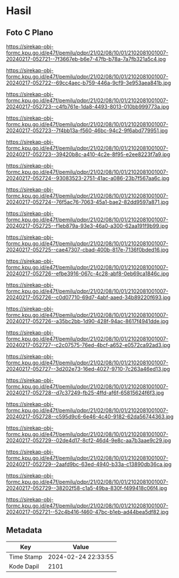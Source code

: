 # Hasil

## Foto C Plano

https://sirekap-obj-formc.kpu.go.id/e47f/pemilu/pdpr/21/02/08/10/01/2102081001007-20240217-052721--7f3667eb-b6e7-47fb-b78a-7a7fb321a5c4.jpg

https://sirekap-obj-formc.kpu.go.id/e47f/pemilu/pdpr/21/02/08/10/01/2102081001007-20240217-052722--69cc4aec-b759-446a-9cf9-3e953aea841b.jpg

https://sirekap-obj-formc.kpu.go.id/e47f/pemilu/pdpr/21/02/08/10/01/2102081001007-20240217-052723--c4fb761e-1da8-4493-8013-010bb999773a.jpg

https://sirekap-obj-formc.kpu.go.id/e47f/pemilu/pdpr/21/02/08/10/01/2102081001007-20240217-052723--7f4bb13a-f560-46bc-94c2-9f6abd779951.jpg

https://sirekap-obj-formc.kpu.go.id/e47f/pemilu/pdpr/21/02/08/10/01/2102081001007-20240217-052723--39420b8c-a410-4c2e-8f95-e2ee8223f7a9.jpg

https://sirekap-obj-formc.kpu.go.id/e47f/pemilu/pdpr/21/02/08/10/01/2102081001007-20240217-052724--93083523-2751-41ac-a086-23b7f567aa6c.jpg

https://sirekap-obj-formc.kpu.go.id/e47f/pemilu/pdpr/21/02/08/10/01/2102081001007-20240217-052724--76f5ac76-7063-45a1-bae2-82dd9597a871.jpg

https://sirekap-obj-formc.kpu.go.id/e47f/pemilu/pdpr/21/02/08/10/01/2102081001007-20240217-052725--f1eb879a-93e3-46a0-a300-62aa191f9b99.jpg

https://sirekap-obj-formc.kpu.go.id/e47f/pemilu/pdpr/21/02/08/10/01/2102081001007-20240217-052725--cae47307-cbad-400b-817e-7136f0bded16.jpg

https://sirekap-obj-formc.kpu.go.id/e47f/pemilu/pdpr/21/02/08/10/01/2102081001007-20240217-052726--efbe3916-067c-4c28-abf8-0eb69ca1846c.jpg

https://sirekap-obj-formc.kpu.go.id/e47f/pemilu/pdpr/21/02/08/10/01/2102081001007-20240217-052726--c0d07710-69d7-4abf-aaed-34b89220f693.jpg

https://sirekap-obj-formc.kpu.go.id/e47f/pemilu/pdpr/21/02/08/10/01/2102081001007-20240217-052726--a35bc2bb-1d90-428f-94ac-8617f4941dde.jpg

https://sirekap-obj-formc.kpu.go.id/e47f/pemilu/pdpr/21/02/08/10/01/2102081001007-20240217-052727--c2c07575-76ed-4bcf-a652-e0572ca92ad3.jpg

https://sirekap-obj-formc.kpu.go.id/e47f/pemilu/pdpr/21/02/08/10/01/2102081001007-20240217-052727--3d202e73-16ed-4027-9710-7c263a46ed13.jpg

https://sirekap-obj-formc.kpu.go.id/e47f/pemilu/pdpr/21/02/08/10/01/2102081001007-20240217-052728--d7c37249-fb25-4ffd-af6f-65815624f6f3.jpg

https://sirekap-obj-formc.kpu.go.id/e47f/pemilu/pdpr/21/02/08/10/01/2102081001007-20240217-052728--c595d9c6-6e46-4c40-9182-62da56744363.jpg

https://sirekap-obj-formc.kpu.go.id/e47f/pemilu/pdpr/21/02/08/10/01/2102081001007-20240217-052729--02de4d17-8cf2-46d4-9e8c-aa7b3aae9c29.jpg

https://sirekap-obj-formc.kpu.go.id/e47f/pemilu/pdpr/21/02/08/10/01/2102081001007-20240217-052729--2aafd9bc-63ed-4940-b33a-c13890db36ca.jpg

https://sirekap-obj-formc.kpu.go.id/e47f/pemilu/pdpr/21/02/08/10/01/2102081001007-20240217-052729--38202f58-c1a5-49ba-830f-f499418c06f4.jpg

https://sirekap-obj-formc.kpu.go.id/e47f/pemilu/pdpr/21/02/08/10/01/2102081001007-20240217-052721--52c4b416-f460-47bc-b1eb-ad44bea5df82.jpg


## Metadata

| Key        | Value               |
| ---------- | ------------------- |
| Time Stamp | 2024-02-24 22:33:55 |
| Kode Dapil | 2101                |



